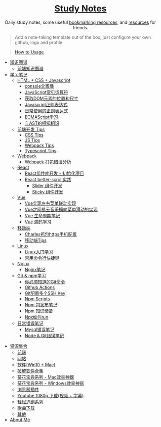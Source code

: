 <!--
 * @Author: Rain120
 * @Date: 2019-09-08 16:50:18
 * @LastEditTime: 2019-09-14 14:37:16
 -->
<h1 align="center">
  <a href="https://rain120.github.io/study-notes">Study Notes</a>
</h1>

<div align="center">
Daily study notes, some useful <a href="https://rain120.github.io/study-notes/#/resources">bookmarking resources</a>, and <a href="https://rain120.github.io/study-notes/#/resources">resources</a> for friends.
</div>

> Add a note-taking template out of the box, just configure your own github, logo and profile.

> [How to Usage](https://github.com/Rain120/study-notes/tree/note-template)

<!-- 学习笔记 -->

- [知识图谱](knowledge-map/guide.md)
  - [前端知识图谱](knowledge-map/fe_knowledge_map.md)
- [学习笔记](notes/guide.md)
  - [HTML + CSS + Javascript](notes/HTML-CSS-Javascript/guide.md)
    - [console全家桶](notes/HTML-CSS-Javascript/console/console-related-note.md)
    - [JavaScript常见运算符](notes/HTML-CSS-Javascript/common-operator/common-operator.md)
    - [获取DOM元素的位置和尺寸](notes/HTML-CSS-Javascript/get-dom-property/get-dom-property.md)
    - [Javascript正则表达式](notes/HTML-CSS-Javascript/regular_expression/regular_expression.md)
    - [日常使用的正则表达式](notes/HTML-CSS-Javascript/regular_expression/common_reg_exps.md)
    - [ECMAScript学习](notes/HTML-CSS-Javascript/es-study/es-guide.md)
    - [与AST的相知相识](notes/HTML-CSS-Javascript/ast/ast.md)
  - [前端开发 Tips](notes/tips/guide.md)
    - [CSS Tips](notes/tips/css-tips.md)
    - [JS Tips](notes/tips/js-tips.md)
    - [Webpack Tips](notes/tips/webpack-tips.md)
    - [Typescript Tips](notes/tips/typescript-tips.md)
  - [Webpack](notes/webpack/guide.md)
    - [Webpack 打包错误分析](notes/webpack/error-analysis/error-analysis.md)
  - [React](notes/react/guide.md)
    - [React组件库开发 - 初始化项目](notes/react/component-library/init.md)
    - [React better-scroll实践](notes/react/better-scroll/better-scroll.md)
      - [Slider 组件开发](notes/react/better-scroll/slider.md)
      - [Sticky 组件开发](notes/react/better-scroll/sticky.md)
  - [Vue](notes/vue/guide.md)
    - [Vue实现左右菜单联动实现](notes/vue/cascade-menu/cascade-menu.md)
    - [Vue之网易云音乐横向菜单滑动的实现](notes/vue/slide-menu/slide-menu.md)
    - [Vue 生命周期笔记](notes/vue/vue-lifecycle/vue-lifecycle.md)
    - [Vue 源码学习](notes/vue/code-review/code-review.md)
  - [移动端](notes/mobile/guide.md)
    - [Charles抓包https手机配置](notes/mobile/charles-https-mobile-config.md)
    - [移动端Tips](notes/mobile/mobile-tips.md)
  - [Linux](notes/linux/guide.md)
    - [Linux入门学习](notes/linux/initial.md)
    - [常用命令行快捷键](notes/linux/command-shortcut.md)
  - [Nginx](notes/nginx/guide.md)
    - [Nginx笔记](notes/nginx/nginx/note.md)
  - [Git & npm学习](notes/git-npm/guide.md)
    - [你必须知道的Git命令](notes/git-npm/you-must-know-git-commands.md)
    - [Github Actions](notes/git-npm/github-action.md)
    - [Git配置多个SSH Key](notes/git-npm/git-config-multiple-ssh.md)
    - [Npm Scripts](notes/git-npm/npm-scripts.md)
    - [Npm 包发布笔记](notes/git-npm/npm-publish.md)
    - [Npm 知识储备](notes/git-npm/npm-knowledge-reserve.md)
    - [Npx如何run](notes/git-npm/how-npx-to-run.md)
  - [日常错误笔记](notes/error-qa/guide.md)
    - [Mysql错误笔记](notes/error-qa/mysql/note-qa.md)
    - [Node & Git错误笔记](notes/error-qa/node-git/note-qa.md)

<!--  资源集合 -->

- [资源集合](resources/guide.md)
  - [前端](resources/front-end.md)
  - [网站](resources/website.md)
  - [软件(Win10 + Mac)](resources/software.md)
  - [破解软件合集](resources/crack-software-collection.md)
  - [葵花宝典系列 - Mac效率神器](resources/mac-software.md)
  - [葵花宝典系列 - Windows效率神器](resources/window-software.md)
  - [浏览器插件](resources/browser-plugins.md)
  - [Youtube 1080p 下载(视频 + 字幕)](resources/youtube-download.md)
  - [轻松追剧系列](resources/shows.md)
  - [歌曲下载](resources/music-download.md)
  - [其他](resources/others.md)
- [About Me](profile/profile.md)

<!-- About Me -->
<!-- ---

- [<i class="profile-icon gh iconfont icon-github"></i>Github](https://github.com/Rain120)
- [<i class="profile-icon zh iconfont icon-zhihu"></i>知乎](https://www.zhihu.com/people/yan-yang-nian-hua-120/activities)
- [<i class="profile-icon jj iconfont icon-juejin"></i>掘金](https://juejin.im/user/57c616496be3ff00584f54db)
- [<i class="profile-icon bk iconfont icon-blog"></i>个人博客](https://rain120.github.io/)
- [<i class="profile-icon sf iconfont icon-sf"></i>SegmentFault](https://segmentfault.com/u/rainyk1/articles)
- [<i class="profile-icon csdn iconfont icon-csdn"></i>CSDN](https://blog.csdn.net/ZC_XY) -->

